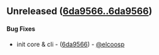 ## Unreleased ([6da9566..6da9566](https://github.com/elcoosp/readma/compare/6da9566..6da9566))
#### Bug Fixes
- init core & cli - ([6da9566](https://github.com/elcoosp/readma/commit/6da956630cb23ff60d96ce36e6f5071cee0c4214)) - [@elcoosp](https://github.com/elcoosp)


